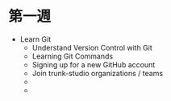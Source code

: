 # 第一週

* Learn Git
  * Understand Version Control with Git
  * Learning Git Commands
  * Signing up for a new GitHub account
  * Join trunk-studio organizations / teams
  * 
  * 